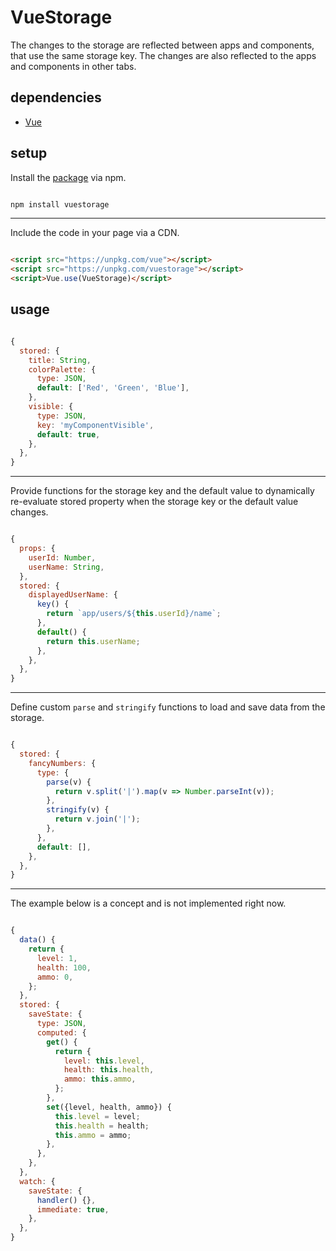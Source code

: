 # VueStorage

The changes to the storage are reflected between apps and components, that use the same storage key. The changes are also reflected to the apps and components in other tabs.

## dependencies

- [Vue](https://github.com/vuejs/vue)

## setup

Install the [package](https://www.npmjs.com/package/vuestorage) via npm.

```sh

npm install vuestorage

```

---

Include the code in your page via a CDN.

```html

<script src="https://unpkg.com/vue"></script>
<script src="https://unpkg.com/vuestorage"></script>
<script>Vue.use(VueStorage)</script>

```

## usage

```js

{
  stored: {
    title: String,
    colorPalette: {
      type: JSON,
      default: ['Red', 'Green', 'Blue'],
    },
    visible: {
      type: JSON,
      key: 'myComponentVisible',
      default: true,
    },
  },
}

```

---

Provide functions for the storage key and the default value to dynamically re-evaluate stored property when the storage key or the default value changes.

```js

{
  props: {
    userId: Number,
    userName: String,
  },
  stored: {
    displayedUserName: {
      key() {
        return `app/users/${this.userId}/name`;
      },
      default() {
        return this.userName;
      },
    },
  },
}

```

---

Define custom `parse` and `stringify` functions to load and save data from the storage.

```js

{
  stored: {
    fancyNumbers: {
      type: {
        parse(v) {
          return v.split('|').map(v => Number.parseInt(v));
        },
        stringify(v) {
          return v.join('|');
        },
      },
      default: [],
    },
  },
}

```

---

The example below is a concept and is not implemented right now.

```js

{
  data() {
    return {
      level: 1,
      health: 100,
      ammo: 0,
    };
  },
  stored: {
    saveState: {
      type: JSON,
      computed: {
        get() {
          return {
            level: this.level,
            health: this.health,
            ammo: this.ammo,
          };
        },
        set({level, health, ammo}) {
          this.level = level;
          this.health = health;
          this.ammo = ammo;
        },
      },
    },
  },
  watch: {
    saveState: {
      handler() {},
      immediate: true,
    },
  },
}

```
